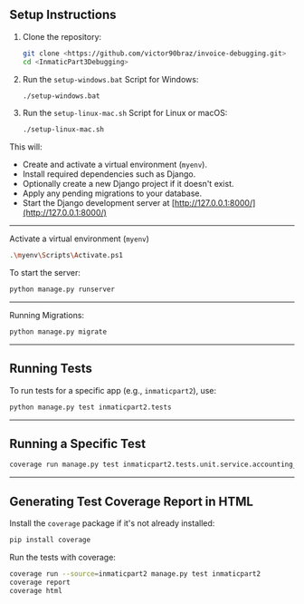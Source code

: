 ## Setup Instructions

1. Clone the repository:
   ```bash
   git clone <https://github.com/victor90braz/invoice-debugging.git>
   cd <InmaticPart3Debugging>
   ```

2. Run the `setup-windows.bat` Script for Windows:
   ```bash
   ./setup-windows.bat
   ```

3. Run the `setup-linux-mac.sh` Script for Linux or macOS:
   ```bash
   ./setup-linux-mac.sh
   ```

This will:
- Create and activate a virtual environment (`myenv`).
- Install required dependencies such as Django.
- Optionally create a new Django project if it doesn't exist.
- Apply any pending migrations to your database.
- Start the Django development server at [http://127.0.0.1:8000/](http://127.0.0.1:8000/)

---

Activate a virtual environment (`myenv`)

```bash
.\myenv\Scripts\Activate.ps1
```

To start the server:

```bash
python manage.py runserver
```

---

Running Migrations:

```bash
python manage.py migrate
```

---

## Running Tests

To run tests for a specific app (e.g., `inmaticpart2`), use:

```bash
python manage.py test inmaticpart2.tests
```

---

## Running a Specific Test 


```bash
coverage run manage.py test inmaticpart2.tests.unit.service.accounting_invoice_service_test
```

---

## Generating Test Coverage Report in HTML

Install the `coverage` package if it's not already installed:

   ```bash
   pip install coverage
   ```

Run the tests with coverage:

   ```bash
   coverage run --source=inmaticpart2 manage.py test inmaticpart2
   coverage report
   coverage html
   ```